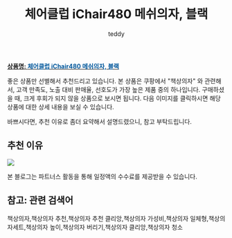 ﻿---
layout: post
title: "체어클럽 iChair480 메쉬의자, 블랙"
author: teddy
categories: [가구/인테리어]
tags:
  [
    책상의자,
    책상의자 추천,
    책상의자 추천 클리앙,
    책상의자 가성비,
    책상의자 일체형,
    책상의자세트,
    책상의자 높이,
    책상의자 버리기,
    책상의자 클리앙,
    책상의자 청소,
  ]
image: https://static.coupangcdn.com/image/product/image/vendoritem/2018/01/03/3004275605/87c4d509-fa53-4cb7-a760-0d64fa4bc6c4.jpg
description: "쿠팡에서 책상의자 관련 상품으로 가장 고객 선호도가 높은 제품 중 하나입니다."
---

<a href="https://link.coupang.com/re/AFFSDP?lptag=AF7868842&pageKey=895694&itemId=3608968&vendorItemId=3004275605&traceid=V0-153-c4c32a4969b353ce"><b>상품명: <font color='#01579B'>체어클럽 iChair480 메쉬의자, 블랙</font></b></a>

좋은 상품만 선별해서 추천드리고 있습니다.
본 상품은 쿠팡에서 "책상의자" 와 관련해서, 고객 만족도, 노출 대비 판매율, 선호도가 가장 높은 제품 중의 하나입니다.
구매하셨을 때, 크게 후회가 되지 않을 상품으로 보시면 됩니다.
다음 이미지를 클릭하시면 해당 상품에 대한 상세 내용을 보실 수 있습니다.

바쁘시다면, 추천 이유로 좀더 요약해서 설명드렸으니, 참고 부탁드립니다.

## 추천 이유

<a href="https://link.coupang.com/re/AFFSDP?lptag=AF7868842&pageKey=895694&itemId=3608968&vendorItemId=3004275605&traceid=V0-153-c4c32a4969b353ce"><img src="https://thumbnail7.coupangcdn.com/thumbnails/remote/q89/image/retail/images/435910069419267-5e57aa27-3631-4c53-a4dd-fa5c233121c7.jpg"></a>

본 블로그는 파트너스 활동을 통해 일정액의 수수료를 제공받을 수 있습니다.

## 참고: 관련 검색어

책상의자,책상의자 추천,책상의자 추천 클리앙,책상의자 가성비,책상의자 일체형,책상의자세트,책상의자 높이,책상의자 버리기,책상의자 클리앙,책상의자 청소
